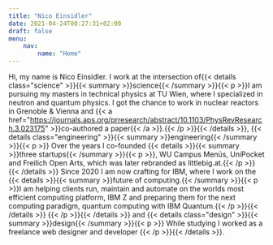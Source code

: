 ```yaml
---
title: "Nico Einsidler"
date: 2021-04-24T00:27:31+02:00
draft: false
menu:
    nav:
        name: "Home"
---
```


Hi, my name is Nico Einsidler. I work at the intersection of{{< details class="science" >}}{{< summary >}}science{{< /summary >}}{{< p >}}I am pursuing my masters in technical physics at TU Wien, where I specialized in neutron and quantum physics. I got the chance to work in nuclear reactors in Grenoble & Vienna and {{< a href="https://journals.aps.org/prresearch/abstract/10.1103/PhysRevResearch.3.023175" >}}co-authored a paper{{< /a >}}.{{< /p >}}{{< /details >}}, {{< details class="engineering" >}}{{< summary >}}engineering{{< /summary >}}{{< p >}}
Over the years I co-founded {{< details >}}{{< summary >}}three startups{{< /summary >}}{{< p >}}, WU Campus Menüs, UniPocket and Freilich Open Arts, which was later rebranded as littlebig.at.{{< /p >}}{{< /details >}} Since 2020 I am now crafting for IBM, where I work on the {{< details >}}{{< summary >}}future of computing.{{< /summary >}}{{< p >}}I am helping clients run, maintain and automate on the worlds most efficient computing platform, IBM Z and preparing them for the next computing paradigm, quantum computing with IBM Quantum.{{< /p >}}{{< /details >}}
{{< /p >}}{{< /details >}}
and {{< details class="design" >}}{{< summary >}}design{{< /summary >}}{{< p >}}
While studying I worked as a freelance web designer and developer
{{< /p >}}{{< /details >}}.
<!-- to solve humanities biggest problems. -->
